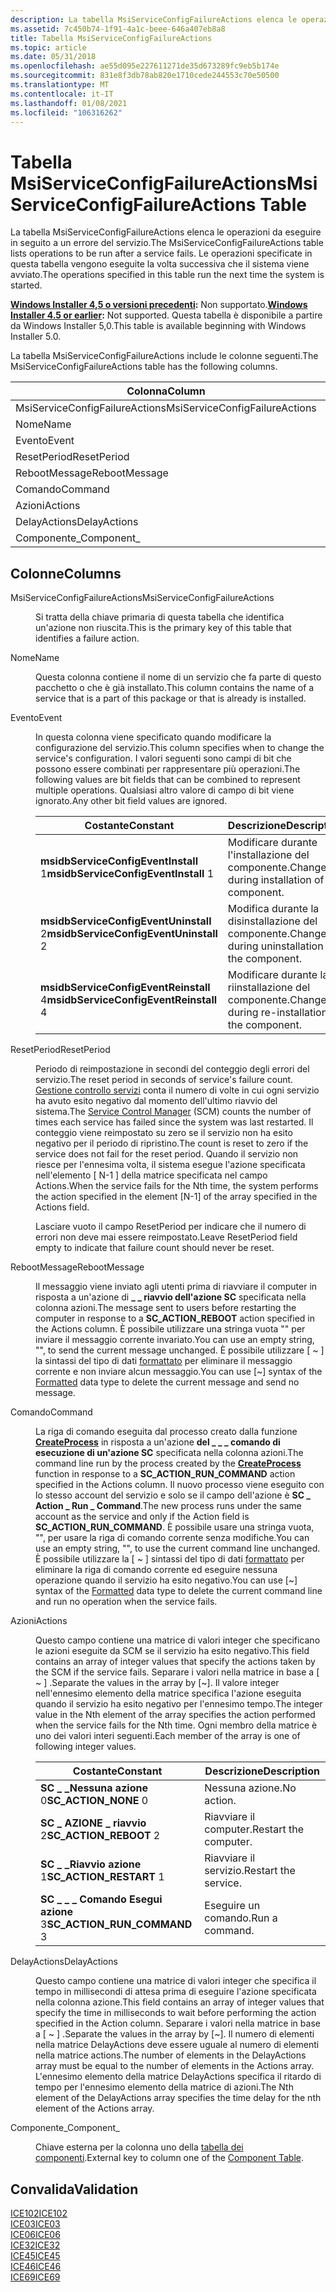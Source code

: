 ```yaml
---
description: La tabella MsiServiceConfigFailureActions elenca le operazioni da eseguire in seguito a un errore del servizio. Le operazioni specificate in questa tabella vengono eseguite la volta successiva che il sistema viene avviato.
ms.assetid: 7c450b74-1f91-4a1c-beee-646a407eb8a8
title: Tabella MsiServiceConfigFailureActions
ms.topic: article
ms.date: 05/31/2018
ms.openlocfilehash: ae55d095e227611271de35d673289fc9eb5b174e
ms.sourcegitcommit: 831e8f3db78ab820e1710cede244553c70e50500
ms.translationtype: MT
ms.contentlocale: it-IT
ms.lasthandoff: 01/08/2021
ms.locfileid: "106316262"
---
```

# <a name="msiserviceconfigfailureactions-table"></a><span data-ttu-id="a7581-104">Tabella MsiServiceConfigFailureActions</span><span class="sxs-lookup"><span data-stu-id="a7581-104">MsiServiceConfigFailureActions Table</span></span>

<span data-ttu-id="a7581-105">La tabella MsiServiceConfigFailureActions elenca le operazioni da eseguire in seguito a un errore del servizio.</span><span class="sxs-lookup"><span data-stu-id="a7581-105">The MsiServiceConfigFailureActions table lists operations to be run after a service fails.</span></span> <span data-ttu-id="a7581-106">Le operazioni specificate in questa tabella vengono eseguite la volta successiva che il sistema viene avviato.</span><span class="sxs-lookup"><span data-stu-id="a7581-106">The operations specified in this table run the next time the system is started.</span></span>

<span data-ttu-id="a7581-107">**[Windows Installer 4,5 o versioni precedenti](not-supported-in-windows-installer-4-5.md):** Non supportato.</span><span class="sxs-lookup"><span data-stu-id="a7581-107">**[Windows Installer 4.5 or earlier](not-supported-in-windows-installer-4-5.md):** Not supported.</span></span> <span data-ttu-id="a7581-108">Questa tabella è disponibile a partire da Windows Installer 5,0.</span><span class="sxs-lookup"><span data-stu-id="a7581-108">This table is available beginning with Windows Installer 5.0.</span></span>

<span data-ttu-id="a7581-109">La tabella MsiServiceConfigFailureActions include le colonne seguenti.</span><span class="sxs-lookup"><span data-stu-id="a7581-109">The MsiServiceConfigFailureActions table has the following columns.</span></span>



| <span data-ttu-id="a7581-110">Colonna</span><span class="sxs-lookup"><span data-stu-id="a7581-110">Column</span></span>                         | <span data-ttu-id="a7581-111">Tipo</span><span class="sxs-lookup"><span data-stu-id="a7581-111">Type</span></span>                         | <span data-ttu-id="a7581-112">Chiave</span><span class="sxs-lookup"><span data-stu-id="a7581-112">Key</span></span> | <span data-ttu-id="a7581-113">Nullable</span><span class="sxs-lookup"><span data-stu-id="a7581-113">Nullable</span></span> |
|--------------------------------|------------------------------|-----|----------|
| <span data-ttu-id="a7581-114">MsiServiceConfigFailureActions</span><span class="sxs-lookup"><span data-stu-id="a7581-114">MsiServiceConfigFailureActions</span></span> | [<span data-ttu-id="a7581-115">Identificatore</span><span class="sxs-lookup"><span data-stu-id="a7581-115">Identifier</span></span>](identifier.md) | <span data-ttu-id="a7581-116">S</span><span class="sxs-lookup"><span data-stu-id="a7581-116">Y</span></span>   | <span data-ttu-id="a7581-117">N</span><span class="sxs-lookup"><span data-stu-id="a7581-117">N</span></span>        |
| <span data-ttu-id="a7581-118">Nome</span><span class="sxs-lookup"><span data-stu-id="a7581-118">Name</span></span>                           | [<span data-ttu-id="a7581-119">Formattato</span><span class="sxs-lookup"><span data-stu-id="a7581-119">Formatted</span></span>](formatted.md)   | <span data-ttu-id="a7581-120">N</span><span class="sxs-lookup"><span data-stu-id="a7581-120">N</span></span>   | <span data-ttu-id="a7581-121">N</span><span class="sxs-lookup"><span data-stu-id="a7581-121">N</span></span>        |
| <span data-ttu-id="a7581-122">Evento</span><span class="sxs-lookup"><span data-stu-id="a7581-122">Event</span></span>                          | [<span data-ttu-id="a7581-123">Integer</span><span class="sxs-lookup"><span data-stu-id="a7581-123">Integer</span></span>](integer.md)       | <span data-ttu-id="a7581-124">N</span><span class="sxs-lookup"><span data-stu-id="a7581-124">N</span></span>   | <span data-ttu-id="a7581-125">N</span><span class="sxs-lookup"><span data-stu-id="a7581-125">N</span></span>        |
| <span data-ttu-id="a7581-126">ResetPeriod</span><span class="sxs-lookup"><span data-stu-id="a7581-126">ResetPeriod</span></span>                    | [<span data-ttu-id="a7581-127">Integer</span><span class="sxs-lookup"><span data-stu-id="a7581-127">Integer</span></span>](integer.md)       | <span data-ttu-id="a7581-128">N</span><span class="sxs-lookup"><span data-stu-id="a7581-128">N</span></span>   | <span data-ttu-id="a7581-129">S</span><span class="sxs-lookup"><span data-stu-id="a7581-129">Y</span></span>        |
| <span data-ttu-id="a7581-130">RebootMessage</span><span class="sxs-lookup"><span data-stu-id="a7581-130">RebootMessage</span></span>                  | [<span data-ttu-id="a7581-131">Formattato</span><span class="sxs-lookup"><span data-stu-id="a7581-131">Formatted</span></span>](formatted.md)   | <span data-ttu-id="a7581-132">N</span><span class="sxs-lookup"><span data-stu-id="a7581-132">N</span></span>   | <span data-ttu-id="a7581-133">Y</span><span class="sxs-lookup"><span data-stu-id="a7581-133">Y</span></span>        |
| <span data-ttu-id="a7581-134">Comando</span><span class="sxs-lookup"><span data-stu-id="a7581-134">Command</span></span>                        | [<span data-ttu-id="a7581-135">Formattato</span><span class="sxs-lookup"><span data-stu-id="a7581-135">Formatted</span></span>](formatted.md)   | <span data-ttu-id="a7581-136">N</span><span class="sxs-lookup"><span data-stu-id="a7581-136">N</span></span>   | <span data-ttu-id="a7581-137">S</span><span class="sxs-lookup"><span data-stu-id="a7581-137">Y</span></span>        |
| <span data-ttu-id="a7581-138">Azioni</span><span class="sxs-lookup"><span data-stu-id="a7581-138">Actions</span></span>                        | [<span data-ttu-id="a7581-139">Text</span><span class="sxs-lookup"><span data-stu-id="a7581-139">Text</span></span>](text.md)             | <span data-ttu-id="a7581-140">N</span><span class="sxs-lookup"><span data-stu-id="a7581-140">N</span></span>   | <span data-ttu-id="a7581-141">S</span><span class="sxs-lookup"><span data-stu-id="a7581-141">Y</span></span>        |
| <span data-ttu-id="a7581-142">DelayActions</span><span class="sxs-lookup"><span data-stu-id="a7581-142">DelayActions</span></span>                   | [<span data-ttu-id="a7581-143">Text</span><span class="sxs-lookup"><span data-stu-id="a7581-143">Text</span></span>](text.md)             | <span data-ttu-id="a7581-144">N</span><span class="sxs-lookup"><span data-stu-id="a7581-144">N</span></span>   | <span data-ttu-id="a7581-145">S</span><span class="sxs-lookup"><span data-stu-id="a7581-145">Y</span></span>        |
| <span data-ttu-id="a7581-146">Componente\_</span><span class="sxs-lookup"><span data-stu-id="a7581-146">Component\_</span></span>                    | [<span data-ttu-id="a7581-147">Identificatore</span><span class="sxs-lookup"><span data-stu-id="a7581-147">Identifier</span></span>](identifier.md) | <span data-ttu-id="a7581-148">N</span><span class="sxs-lookup"><span data-stu-id="a7581-148">N</span></span>   | <span data-ttu-id="a7581-149">N</span><span class="sxs-lookup"><span data-stu-id="a7581-149">N</span></span>        |



 

## <a name="columns"></a><span data-ttu-id="a7581-150">Colonne</span><span class="sxs-lookup"><span data-stu-id="a7581-150">Columns</span></span>

<dl> <dt>

<span data-ttu-id="a7581-151"><span id="MsiServiceConfigFailureActions"></span><span id="msiserviceconfigfailureactions"></span><span id="MSISERVICECONFIGFAILUREACTIONS"></span>MsiServiceConfigFailureActions</span><span class="sxs-lookup"><span data-stu-id="a7581-151"><span id="MsiServiceConfigFailureActions"></span><span id="msiserviceconfigfailureactions"></span><span id="MSISERVICECONFIGFAILUREACTIONS"></span>MsiServiceConfigFailureActions</span></span>
</dt> <dd>

<span data-ttu-id="a7581-152">Si tratta della chiave primaria di questa tabella che identifica un'azione non riuscita.</span><span class="sxs-lookup"><span data-stu-id="a7581-152">This is the primary key of this table that identifies a failure action.</span></span>

</dd> <dt>

<span data-ttu-id="a7581-153"><span id="Name"></span><span id="name"></span><span id="NAME"></span>Nome</span><span class="sxs-lookup"><span data-stu-id="a7581-153"><span id="Name"></span><span id="name"></span><span id="NAME"></span>Name</span></span>
</dt> <dd>

<span data-ttu-id="a7581-154">Questa colonna contiene il nome di un servizio che fa parte di questo pacchetto o che è già installato.</span><span class="sxs-lookup"><span data-stu-id="a7581-154">This column contains the name of a service that is a part of this package or that is already is installed.</span></span>

</dd> <dt>

<span data-ttu-id="a7581-155"><span id="Event"></span><span id="event"></span><span id="EVENT"></span>Evento</span><span class="sxs-lookup"><span data-stu-id="a7581-155"><span id="Event"></span><span id="event"></span><span id="EVENT"></span>Event</span></span>
</dt> <dd>

<span data-ttu-id="a7581-156">In questa colonna viene specificato quando modificare la configurazione del servizio.</span><span class="sxs-lookup"><span data-stu-id="a7581-156">This column specifies when to change the service's configuration.</span></span> <span data-ttu-id="a7581-157">I valori seguenti sono campi di bit che possono essere combinati per rappresentare più operazioni.</span><span class="sxs-lookup"><span data-stu-id="a7581-157">The following values are bit fields that can be combined to represent multiple operations.</span></span> <span data-ttu-id="a7581-158">Qualsiasi altro valore di campo di bit viene ignorato.</span><span class="sxs-lookup"><span data-stu-id="a7581-158">Any other bit field values are ignored.</span></span>



| <span data-ttu-id="a7581-159">Costante</span><span class="sxs-lookup"><span data-stu-id="a7581-159">Constant</span></span>                                         | <span data-ttu-id="a7581-160">Descrizione</span><span class="sxs-lookup"><span data-stu-id="a7581-160">Description</span></span>                                     |
|--------------------------------------------------|-------------------------------------------------|
| <span data-ttu-id="a7581-161">**msidbServiceConfigEventInstall** 1</span><span class="sxs-lookup"><span data-stu-id="a7581-161">**msidbServiceConfigEventInstall** 1</span></span><br/>   | <span data-ttu-id="a7581-162">Modificare durante l'installazione del componente.</span><span class="sxs-lookup"><span data-stu-id="a7581-162">Change during installation of the component.</span></span>    |
| <span data-ttu-id="a7581-163">**msidbServiceConfigEventUninstall** 2</span><span class="sxs-lookup"><span data-stu-id="a7581-163">**msidbServiceConfigEventUninstall** 2</span></span><br/> | <span data-ttu-id="a7581-164">Modifica durante la disinstallazione del componente.</span><span class="sxs-lookup"><span data-stu-id="a7581-164">Change during uninstallation of the component.</span></span>  |
| <span data-ttu-id="a7581-165">**msidbServiceConfigEventReinstall** 4</span><span class="sxs-lookup"><span data-stu-id="a7581-165">**msidbServiceConfigEventReinstall** 4</span></span><br/> | <span data-ttu-id="a7581-166">Modificare durante la riinstallazione del componente.</span><span class="sxs-lookup"><span data-stu-id="a7581-166">Change during re-installation of the component.</span></span> |



 

</dd> <dt>

<span data-ttu-id="a7581-167"><span id="ResetPeriod"></span><span id="resetperiod"></span><span id="RESETPERIOD"></span>ResetPeriod</span><span class="sxs-lookup"><span data-stu-id="a7581-167"><span id="ResetPeriod"></span><span id="resetperiod"></span><span id="RESETPERIOD"></span>ResetPeriod</span></span>
</dt> <dd>

<span data-ttu-id="a7581-168">Periodo di reimpostazione in secondi del conteggio degli errori del servizio.</span><span class="sxs-lookup"><span data-stu-id="a7581-168">The reset period in seconds of service's failure count.</span></span> <span data-ttu-id="a7581-169">[Gestione controllo servizi](../services/service-control-manager.md) conta il numero di volte in cui ogni servizio ha avuto esito negativo dal momento dell'ultimo riavvio del sistema.</span><span class="sxs-lookup"><span data-stu-id="a7581-169">The [Service Control Manager](../services/service-control-manager.md) (SCM) counts the number of times each service has failed since the system was last restarted.</span></span> <span data-ttu-id="a7581-170">Il conteggio viene reimpostato su zero se il servizio non ha esito negativo per il periodo di ripristino.</span><span class="sxs-lookup"><span data-stu-id="a7581-170">The count is reset to zero if the service does not fail for the reset period.</span></span> <span data-ttu-id="a7581-171">Quando il servizio non riesce per l'ennesima volta, il sistema esegue l'azione specificata nell'elemento \[ N-1 \] della matrice specificata nel campo Actions.</span><span class="sxs-lookup"><span data-stu-id="a7581-171">When the service fails for the Nth time, the system performs the action specified in the element \[N-1\] of the array specified in the Actions field.</span></span>

<span data-ttu-id="a7581-172">Lasciare vuoto il campo ResetPeriod per indicare che il numero di errori non deve mai essere reimpostato.</span><span class="sxs-lookup"><span data-stu-id="a7581-172">Leave ResetPeriod field empty to indicate that failure count should never be reset.</span></span>

</dd> <dt>

<span data-ttu-id="a7581-173"><span id="RebootMessage"></span><span id="rebootmessage"></span><span id="REBOOTMESSAGE"></span>RebootMessage</span><span class="sxs-lookup"><span data-stu-id="a7581-173"><span id="RebootMessage"></span><span id="rebootmessage"></span><span id="REBOOTMESSAGE"></span>RebootMessage</span></span>
</dt> <dd>

<span data-ttu-id="a7581-174">Il messaggio viene inviato agli utenti prima di riavviare il computer in risposta a un'azione di **\_ \_ riavvio dell'azione SC** specificata nella colonna azioni.</span><span class="sxs-lookup"><span data-stu-id="a7581-174">The message sent to users before restarting the computer in response to a **SC\_ACTION\_REBOOT** action specified in the Actions column.</span></span> <span data-ttu-id="a7581-175">È possibile utilizzare una stringa vuota "" per inviare il messaggio corrente invariato.</span><span class="sxs-lookup"><span data-stu-id="a7581-175">You can use an empty string, "", to send the current message unchanged.</span></span> <span data-ttu-id="a7581-176">È possibile utilizzare \[ ~ \] la sintassi del tipo di dati [formattato](formatted.md) per eliminare il messaggio corrente e non inviare alcun messaggio.</span><span class="sxs-lookup"><span data-stu-id="a7581-176">You can use \[~\] syntax of the [Formatted](formatted.md) data type to delete the current message and send no message.</span></span>

</dd> <dt>

<span data-ttu-id="a7581-177"><span id="Command"></span><span id="command"></span><span id="COMMAND"></span>Comando</span><span class="sxs-lookup"><span data-stu-id="a7581-177"><span id="Command"></span><span id="command"></span><span id="COMMAND"></span>Command</span></span>
</dt> <dd>

<span data-ttu-id="a7581-178">La riga di comando eseguita dal processo creato dalla funzione [**CreateProcess**](/windows/win32/api/processthreadsapi/nf-processthreadsapi-createprocessa) in risposta a un'azione **del \_ \_ \_ comando di esecuzione di un'azione SC** specificata nella colonna azioni.</span><span class="sxs-lookup"><span data-stu-id="a7581-178">The command line run by the process created by the [**CreateProcess**](/windows/win32/api/processthreadsapi/nf-processthreadsapi-createprocessa) function in response to a **SC\_ACTION\_RUN\_COMMAND** action specified in the Actions column.</span></span> <span data-ttu-id="a7581-179">Il nuovo processo viene eseguito con lo stesso account del servizio e solo se il campo dell'azione è **SC \_ Action \_ Run \_ Command**.</span><span class="sxs-lookup"><span data-stu-id="a7581-179">The new process runs under the same account as the service and only if the Action field is **SC\_ACTION\_RUN\_COMMAND**.</span></span> <span data-ttu-id="a7581-180">È possibile usare una stringa vuota, "", per usare la riga di comando corrente senza modifiche.</span><span class="sxs-lookup"><span data-stu-id="a7581-180">You can use an empty string, "", to use the current command line unchanged.</span></span> <span data-ttu-id="a7581-181">È possibile utilizzare la \[ ~ \] sintassi del tipo di dati [formattato](formatted.md) per eliminare la riga di comando corrente ed eseguire nessuna operazione quando il servizio ha esito negativo.</span><span class="sxs-lookup"><span data-stu-id="a7581-181">You can use \[~\] syntax of the [Formatted](formatted.md) data type to delete the current command line and run no operation when the service fails.</span></span>

</dd> <dt>

<span data-ttu-id="a7581-182"><span id="Actions"></span><span id="actions"></span><span id="ACTIONS"></span>Azioni</span><span class="sxs-lookup"><span data-stu-id="a7581-182"><span id="Actions"></span><span id="actions"></span><span id="ACTIONS"></span>Actions</span></span>
</dt> <dd>

<span data-ttu-id="a7581-183">Questo campo contiene una matrice di valori integer che specificano le azioni eseguite da SCM se il servizio ha esito negativo.</span><span class="sxs-lookup"><span data-stu-id="a7581-183">This field contains an array of integer values that specify the actions taken by the SCM if the service fails.</span></span> <span data-ttu-id="a7581-184">Separare i valori nella matrice in base a \[ ~ \] .</span><span class="sxs-lookup"><span data-stu-id="a7581-184">Separate the values in the array by \[~\].</span></span> <span data-ttu-id="a7581-185">Il valore integer nell'ennesimo elemento della matrice specifica l'azione eseguita quando il servizio ha esito negativo per l'ennesimo tempo.</span><span class="sxs-lookup"><span data-stu-id="a7581-185">The integer value in the Nth element of the array specifies the action performed when the service fails for the Nth time.</span></span> <span data-ttu-id="a7581-186">Ogni membro della matrice è uno dei valori interi seguenti.</span><span class="sxs-lookup"><span data-stu-id="a7581-186">Each member of the array is one of following integer values.</span></span>



| <span data-ttu-id="a7581-187">Costante</span><span class="sxs-lookup"><span data-stu-id="a7581-187">Constant</span></span>                                 | <span data-ttu-id="a7581-188">Descrizione</span><span class="sxs-lookup"><span data-stu-id="a7581-188">Description</span></span>           |
|------------------------------------------|-----------------------|
| <span data-ttu-id="a7581-189">**SC \_ \_Nessuna azione** 0</span><span class="sxs-lookup"><span data-stu-id="a7581-189">**SC\_ACTION\_NONE** 0</span></span><br/>         | <span data-ttu-id="a7581-190">Nessuna azione.</span><span class="sxs-lookup"><span data-stu-id="a7581-190">No action.</span></span>            |
| <span data-ttu-id="a7581-191">**SC \_ AZIONE \_ riavvio** 2</span><span class="sxs-lookup"><span data-stu-id="a7581-191">**SC\_ACTION\_REBOOT** 2</span></span><br/>       | <span data-ttu-id="a7581-192">Riavviare il computer.</span><span class="sxs-lookup"><span data-stu-id="a7581-192">Restart the computer.</span></span> |
| <span data-ttu-id="a7581-193">**SC \_ \_Riavvio azione** 1</span><span class="sxs-lookup"><span data-stu-id="a7581-193">**SC\_ACTION\_RESTART** 1</span></span><br/>      | <span data-ttu-id="a7581-194">Riavviare il servizio.</span><span class="sxs-lookup"><span data-stu-id="a7581-194">Restart the service.</span></span>  |
| <span data-ttu-id="a7581-195">**SC \_ \_ \_ Comando Esegui azione** 3</span><span class="sxs-lookup"><span data-stu-id="a7581-195">**SC\_ACTION\_RUN\_COMMAND** 3</span></span><br/> | <span data-ttu-id="a7581-196">Eseguire un comando.</span><span class="sxs-lookup"><span data-stu-id="a7581-196">Run a command.</span></span>        |



 

</dd> <dt>

<span data-ttu-id="a7581-197"><span id="DelayActions"></span><span id="delayactions"></span><span id="DELAYACTIONS"></span>DelayActions</span><span class="sxs-lookup"><span data-stu-id="a7581-197"><span id="DelayActions"></span><span id="delayactions"></span><span id="DELAYACTIONS"></span>DelayActions</span></span>
</dt> <dd>

<span data-ttu-id="a7581-198">Questo campo contiene una matrice di valori integer che specifica il tempo in millisecondi di attesa prima di eseguire l'azione specificata nella colonna azione.</span><span class="sxs-lookup"><span data-stu-id="a7581-198">This field contains an array of integer values that specify the time in milliseconds to wait before performing the action specified in the Action column.</span></span> <span data-ttu-id="a7581-199">Separare i valori nella matrice in base a \[ ~ \] .</span><span class="sxs-lookup"><span data-stu-id="a7581-199">Separate the values in the array by \[~\].</span></span> <span data-ttu-id="a7581-200">Il numero di elementi nella matrice DelayActions deve essere uguale al numero di elementi nella matrice actions.</span><span class="sxs-lookup"><span data-stu-id="a7581-200">The number of elements in the DelayActions array must be equal to the number of elements in the Actions array.</span></span> <span data-ttu-id="a7581-201">L'ennesimo elemento della matrice DelayActions specifica il ritardo di tempo per l'ennesimo elemento della matrice di azioni.</span><span class="sxs-lookup"><span data-stu-id="a7581-201">The Nth element of the DelayActions array specifies the time delay for the nth element of the Actions array.</span></span>

</dd> <dt>

<span data-ttu-id="a7581-202"><span id="Component_"></span><span id="component_"></span><span id="COMPONENT_"></span>Componente\_</span><span class="sxs-lookup"><span data-stu-id="a7581-202"><span id="Component_"></span><span id="component_"></span><span id="COMPONENT_"></span>Component\_</span></span>
</dt> <dd>

<span data-ttu-id="a7581-203">Chiave esterna per la colonna uno della [tabella dei componenti](component-table.md).</span><span class="sxs-lookup"><span data-stu-id="a7581-203">External key to column one of the [Component Table](component-table.md).</span></span>

</dd> </dl>

## <a name="validation"></a><span data-ttu-id="a7581-204">Convalida</span><span class="sxs-lookup"><span data-stu-id="a7581-204">Validation</span></span>

<dl>

[<span data-ttu-id="a7581-205">ICE102</span><span class="sxs-lookup"><span data-stu-id="a7581-205">ICE102</span></span>](ice-102.md)  
[<span data-ttu-id="a7581-206">ICE03</span><span class="sxs-lookup"><span data-stu-id="a7581-206">ICE03</span></span>](ice03.md)  
[<span data-ttu-id="a7581-207">ICE06</span><span class="sxs-lookup"><span data-stu-id="a7581-207">ICE06</span></span>](ice06.md)  
[<span data-ttu-id="a7581-208">ICE32</span><span class="sxs-lookup"><span data-stu-id="a7581-208">ICE32</span></span>](ice32.md)  
[<span data-ttu-id="a7581-209">ICE45</span><span class="sxs-lookup"><span data-stu-id="a7581-209">ICE45</span></span>](ice45.md)  
[<span data-ttu-id="a7581-210">ICE46</span><span class="sxs-lookup"><span data-stu-id="a7581-210">ICE46</span></span>](ice46.md)  
[<span data-ttu-id="a7581-211">ICE69</span><span class="sxs-lookup"><span data-stu-id="a7581-211">ICE69</span></span>](ice69.md)  
</dl>

 

 
